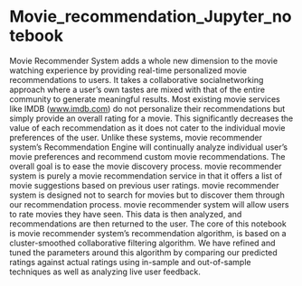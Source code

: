 # Movie_recommendation_Jupyter_notebook

Movie Recommender System adds a whole new dimension to the movie watching experience by
providing real-time personalized movie recommendations to users. It takes a collaborative socialnetworking approach where a user’s own tastes are mixed with that of the entire community to generate meaningful results. Most existing movie services like IMDB (www.imdb.com) do not
personalize their recommendations but simply provide an overall rating for a movie. This
significantly decreases the value of each recommendation as it does not cater to the individual
movie preferences of the user. Unlike these systems, movie recommender system’s
Recommendation Engine will continually analyze individual user’s movie preferences and
recommend custom movie recommendations. The overall goal is to ease the movie discovery
process. movie recommender system is purely a movie recommendation service in that it offers a
list of movie suggestions based on previous user ratings. movie recommender system is designed
not to search for movies but to discover them through our recommendation process. movie
recommender system will allow users to rate movies they have seen. This data is then analyzed,
and recommendations are then returned to the user. The core of this notebook is movie recommender
system’s recommendation algorithm, is based on a cluster-smoothed collaborative filtering
algorithm. We have refined and tuned the parameters around this algorithm by comparing our
predicted ratings against actual ratings using in-sample and out-of-sample techniques as well as
analyzing live user feedback. 
